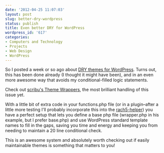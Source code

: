 ```yaml
---
date: '2012-04-25 11:07:03'
layout: post
slug: better-dry-wordpress
status: publish
title: Even better DRY for WordPress
wordpress_id: '617'
categories:
- Computers and Technology
- Projects
- Web Design
- WordPress
---
```


So I posted a week or so ago about [DRY themes for WordPress](http://www.chrisvanpatten.com/blog/2012/04/dry-wordpress-themes/). Turns out, this has been done already (I thought it might have been), and in an even more awesome way that avoids my conditional-filled logic statements.

Check out [scribu's Theme Wrappers](http://scribu.net/wordpress/theme-wrappers.html), the most brilliant handling of this issue yet.

With a little bit of extra code in your functions.php file (or in a plugin–after a little more testing I'll probably incorporate this into the [rach5-helper](https://www.github.com/vanpattenmedia/rach5-helper)) you have a perfect setup that lets you define a base php file (wrapper.php in his example, but I prefer base.php) and use WordPress standard template names to fill in the gaps, saving you time and energy and keeping you from needing to maintain a 20 line conditional check.

This is an awesome system and absolutely worth checking out if easily maintainable themes is something that matters to you!
